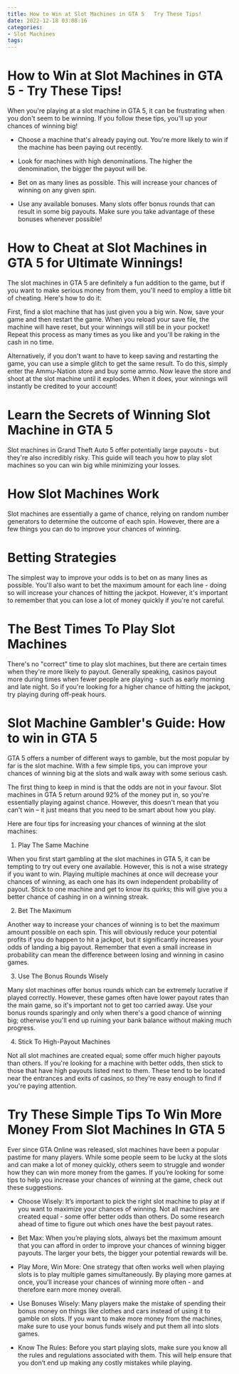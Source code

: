 ```yaml
---
title: How to Win at Slot Machines in GTA 5   Try These Tips!
date: 2022-12-18 03:08:16
categories:
- Slot Machines
tags:
---
```



#  How to Win at Slot Machines in GTA 5 - Try These Tips!

When you're playing at a slot machine in GTA 5, it can be frustrating when you don't seem to be winning. If you follow these tips, you'll up your chances of winning big!

* Choose a machine that's already paying out. You're more likely to win if the machine has been paying out recently.

* Look for machines with high denominations. The higher the denomination, the bigger the payout will be.

* Bet on as many lines as possible. This will increase your chances of winning on any given spin.

* Use any available bonuses. Many slots offer bonus rounds that can result in some big payouts. Make sure you take advantage of these bonuses whenever possible!

#  How to Cheat at Slot Machines in GTA 5 for Ultimate Winnings!

The slot machines in GTA 5 are definitely a fun addition to the game, but if you want to make serious money from them, you'll need to employ a little bit of cheating. Here's how to do it:

First, find a slot machine that has just given you a big win. Now, save your game and then restart the game. When you reload your save file, the machine will have reset, but your winnings will still be in your pocket! Repeat this process as many times as you like and you'll be raking in the cash in no time.

Alternatively, if you don't want to have to keep saving and restarting the game, you can use a simple glitch to get the same result. To do this, simply enter the Ammu-Nation store and buy some ammo. Now leave the store and shoot at the slot machine until it explodes. When it does, your winnings will instantly be credited to your account!

#  Learn the Secrets of Winning Slot Machine in GTA 5 

Slot machines in Grand Theft Auto 5 offer potentially large payouts - but they're also incredibly risky. This guide will teach you how to play slot machines so you can win big while minimizing your losses.

# How Slot Machines Work 
Slot machines are essentially a game of chance, relying on random number generators to determine the outcome of each spin. However, there are a few things you can do to improve your chances of winning. 

# Betting Strategies 
The simplest way to improve your odds is to bet on as many lines as possible. You'll also want to bet the maximum amount for each line - doing so will increase your chances of hitting the jackpot. However, it's important to remember that you can lose a lot of money quickly if you're not careful. 

# The Best Times To Play Slot Machines 
There's no "correct" time to play slot machines, but there are certain times when they're more likely to payout. Generally speaking, casinos payout more during times when fewer people are playing - such as early morning and late night. So if you're looking for a higher chance of hitting the jackpot, try playing during off-peak hours.

#  Slot Machine Gambler's Guide: How to win in GTA 5

GTA 5 offers a number of different ways to gamble, but the most popular by far is the slot machine. With a few simple tips, you can improve your chances of winning big at the slots and walk away with some serious cash.

The first thing to keep in mind is that the odds are not in your favour. Slot machines in GTA 5 return around 92% of the money put in, so you're essentially playing against chance. However, this doesn't mean that you can't win – it just means that you need to be smart about how you play.

Here are four tips for increasing your chances of winning at the slot machines:

1) Play The Same Machine

When you first start gambling at the slot machines in GTA 5, it can be tempting to try out every one available. However, this is not a wise strategy if you want to win. Playing multiple machines at once will decrease your chances of winning, as each one has its own independent probability of payout. Stick to one machine and get to know its quirks; this will give you a better chance of cashing in on a winning streak.

2) Bet The Maximum

Another way to increase your chances of winning is to bet the maximum amount possible on each spin. This will obviously reduce your potential profits if you do happen to hit a jackpot, but it significantly increases your odds of landing a big payout. Remember that even a small increase in probability can mean the difference between losing and winning in casino games.

3) Use The Bonus Rounds Wisely

Many slot machines offer bonus rounds which can be extremely lucrative if played correctly. However, these games often have lower payout rates than the main game, so it's important not to get too carried away. Use your bonus rounds sparingly and only when there's a good chance of winning big; otherwise you'll end up ruining your bank balance without making much progress.

4) Stick To High-Payout Machines

Not all slot machines are created equal; some offer much higher payouts than others. If you're looking for a machine with better odds, then stick to those that have high payouts listed next to them. These tend to be located near the entrances and exits of casinos, so they're easy enough to find if you're paying attention.

#  Try These Simple Tips To Win More Money From Slot Machines In GTA 5

Ever since GTA Online was released, slot machines have been a popular pastime for many players. While some people seem to be lucky at the slots and can make a lot of money quickly, others seem to struggle and wonder how they can win more money from the games. If you’re looking for some tips to help you increase your chances of winning at the game, check out these suggestions.

- Choose Wisely: It’s important to pick the right slot machine to play at if you want to maximize your chances of winning. Not all machines are created equal - some offer better odds than others. Do some research ahead of time to figure out which ones have the best payout rates.

- Bet Max: When you’re playing slots, always bet the maximum amount that you can afford in order to improve your chances of winning bigger payouts. The larger your bets, the bigger your potential rewards will be.

- Play More, Win More: One strategy that often works well when playing slots is to play multiple games simultaneously. By playing more games at once, you’ll increase your chances of winning more often - and therefore earn more money overall.

- Use Bonuses Wisely: Many players make the mistake of spending their bonus money on things like clothes and cars instead of using it to gamble on slots. If you want to make more money from the machines, make sure to use your bonus funds wisely and put them all into slots games.

- Know The Rules: Before you start playing slots, make sure you know all the rules and regulations associated with them. This will help ensure that you don’t end up making any costly mistakes while playing.